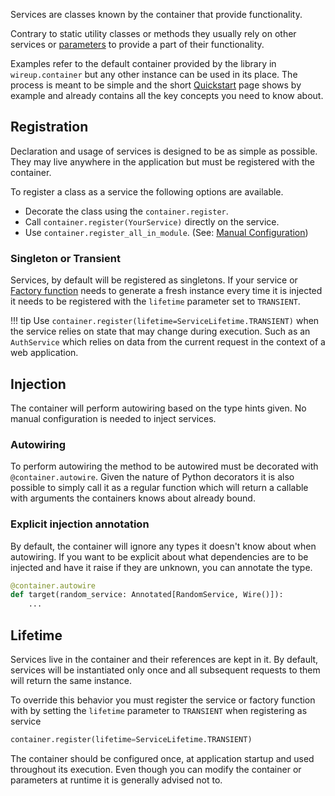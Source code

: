 Services are classes known by the container that provide functionality.

Contrary to static utility classes or methods they usually rely on other services or [parameters](parameters.md) to
provide a part of their functionality.

Examples refer to the default container provided by the library in `wireup.container` but any other instance can be
used in its place. The process is meant to be simple and the short [Quickstart](quickstart.md) page shows by example and
already contains all the key concepts you need to know about.

## Registration
Declaration and usage of services is designed to be as simple as possible. They may live anywhere in the application
but must be registered with the container.

To register a class as a service the following options are available.

* Decorate the class using the `container.register`.
* Call `container.register(YourService)` directly on the service.
* Use `container.register_all_in_module`.
  (See: [Manual Configuration](manual_configuration.md#using-wireup-without-registration-decorators))

### Singleton or Transient
Services, by default will be registered as singletons. If your service or [Factory function](factory_functions.md)
needs to generate a fresh instance every time it is injected it needs to be registered with the `lifetime` parameter
set to `TRANSIENT`.

!!! tip
    Use `container.register(lifetime=ServiceLifetime.TRANSIENT)` when the service relies on state that may change during execution.
    Such as an `AuthService` which relies on data from the current request in the context of a web application.

## Injection
The container will perform autowiring based on the type hints given. No manual configuration is needed to inject
services.

### Autowiring
To perform autowiring the method to be autowired must be decorated with `@container.autowire`. Given the nature of
Python decorators it is also possible to simply call it as a regular function which will return a callable with
arguments the containers knows about already bound.

### Explicit injection annotation
By default, the container will ignore any types it doesn't know about when autowiring. If you want to be explicit
about what dependencies are to be injected and have it raise if they are unknown, you can annotate the type.

```python
@container.autowire
def target(random_service: Annotated[RandomService, Wire()]):
    ...
```

## Lifetime

Services live in the container and their references are kept in it. By default, services will be instantiated
only once and all subsequent requests to them will return the same instance.

To override this behavior you must register the service or factory function with by setting the `lifetime` parameter
to `TRANSIENT` when registering as service

```python
container.register(lifetime=ServiceLifetime.TRANSIENT)
```

The container should be configured once, at application startup and used throughout its execution.
Even though you can modify the container or parameters at runtime it is generally advised not to.
